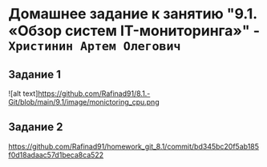 # Домашнее задание к занятию "9.1. «Обзор систем IT-мониторинга»" - `Христинин Артем Олегович`

## Задание 1

![alt text]https://github.com/Rafinad91/8.1.-Git/blob/main/9.1/image/monictoring_cpu.png

## Задание 2

https://github.com/Rafinad91/homework_git_8.1/commit/bd345bc20f5ab185f0d18adaac57d1beca8ca522 

